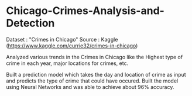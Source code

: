 # Chicago-Crimes-Analysis-and-Detection

Dataset : "Crimes in Chicago"
Source : Kaggle (https://www.kaggle.com/currie32/crimes-in-chicago)

Analyzed various trends in the Crimes in Chicago like the Highest type of crime in each year, major locations for crimes, etc.

Built a prediction model which takes the day and location of crime as input and predicts the type of crime that could have occured. Built the model using Neural Networks and was able to achieve about 96% accuracy.
